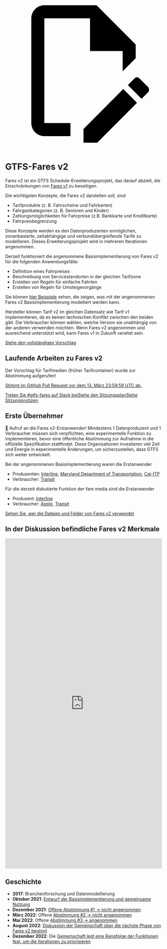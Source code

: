 <a class="pencil-link" href="https://github.com/MobilityData/gtfs.org/edit/main/docs/extensions/fare-extension.md" title="Edit this page" target="_blank">
    <svg class="pencil" xmlns="http://www.w3.org/2000/svg" viewBox="0 0 24 24"><path d="M10 20H6V4h7v5h5v3.1l2-2V8l-6-6H6c-1.1 0-2 .9-2 2v16c0 1.1.9 2 2 2h4v-2m10.2-7c.1 0 .3.1.4.2l1.3 1.3c.2.2.2.6 0 .8l-1 1-2.1-2.1 1-1c.1-.1.2-.2.4-.2m0 3.9L14.1 23H12v-2.1l6.1-6.1 2.1 2.1Z"></path></svg>
  </a>

# GTFS-Fares v2

Fares v2 ist ein GTFS Schedule-Erweiterungsprojekt, das darauf abzielt, die Einschränkungen von [Fares v1](/schedule/examples/fares-v1) zu beseitigen.

Die wichtigsten Konzepte, die Fares v2 darstellen soll, sind

- Tarifprodukte (z. B. Fahrscheine und Fahrkarten)
- Fahrgastkategorien (z. B. Senioren und Kinder)
- Zahlungsmöglichkeiten für Fahrpreise (z.B. Bankkarte und Kreditkarte)
- Fahrpreisbegrenzung

Diese Konzepte werden es den Datenproduzenten ermöglichen, zonenbasierte, zeitabhängige und verbundübergreifende Tarife zu modellieren. Dieses Erweiterungsprojekt wird in mehreren Iterationen angenommen.

Derzeit funktioniert die angenommene Basisimplementierung von Fares v2 für die folgenden Anwendungsfälle:

- Definition eines Fahrpreises
- Beschreibung von Servicestandorten in der gleichen Tarifzone
- Erstellen von Regeln für einfache Fahrten
- Erstellen von Regeln für Umsteigevorgänge

Sie können [hier Beispiele](/schedule/examples/fares-v2) sehen, die zeigen, was mit der angenommenen Fares v2 Basisimplementierung modelliert werden kann.

Hersteller können Tarif v2 im gleichen Datensatz wie Tarif v1 implementieren, da es keinen technischen Konflikt zwischen den beiden gibt. Die Verbraucher können wählen, welche Version sie unabhängig von der anderen verwenden möchten. Wenn Fares v2 angenommen und ausreichend unterstützt wird, kann Fares v1 in Zukunft veraltet sein.

<a class="button no-icon" href="https://share.mobilitydata.org/gtfs-fares-v2" target="_blank">Siehe den vollständigen Vorschlag</a>

## Laufende Arbeiten zu Fares v2

Der Vorschlag für Tarifmedien (früher Tarifcontainer) wurde zur Abstimmung aufgerufen!

[Stimmt im GitHub Pull Request vor dem 13. März 23:59:59 UTC ab.](https://github.com/google/transit/pull/355#issuecomment-1456392466)

<a class="button no-icon" href="https://share.mobilitydata.org/slack" target="_blank">Treten Sie #gtfs-fares auf Slack bei</a><a class="button no-icon" href="https://www.eventbrite.ca/e/specifications-discussions-gtfs-fares-v2-monthly-meetings-tickets-522966225057" target="_blank">Siehe den Sitzungsplan</a><a class="button no-icon" href="https://docs.google.com/document/d/1d3g5bMXupdElCKrdv6rhFNN11mrQgEk-ibA7wdqVLTU/edit" target="_blank">Siehe Sitzungsnotizen</a>

## Erste Übernehmer

🎉 Aufruf an die Fares v2-Erstanwender! Mindestens 1 Datenproduzent und 1 Verbraucher müssen sich verpflichten, eine experimentelle Funktion zu implementieren, bevor eine öffentliche Abstimmung zur Aufnahme in die offizielle Spezifikation stattfindet. Diese Organisationen investieren viel Zeit und Energie in experimentelle Änderungen, um sicherzustellen, dass GTFS sich weiter entwickelt.

Bei der angenommenen Basisimplementierung waren die Erstanwender

- Produzenten: [Interline](https://www.interline.io/), [Maryland Department of Transportation](https://www.mta.maryland.gov/developer-resources), [Cal-ITP](https://dot.ca.gov/cal-itp/cal-itp-gtfs)
- Verbraucher: [Transit](https://transitapp.com/)

Für die derzeit diskutierte Funktion der fare media sind die Erstanwender

- Produzent: [Interline](https://www.interline.io/)
- Verbraucher: [Apple](https://www.apple.com/), [Transit](https://transitapp.com/)

<a class="button no-icon" href="https://docs.google.com/spreadsheets/d/1jpKjz6MbCD2XPhmIP11EDi-P2jMh7x2k-oHS-pLf2vI/edit?usp=sharing" target="_blank">Sehen Sie, wer die Dateien und Felder von Fares v2 verwendet</a>

## In der Diskussion befindliche Fares v2 Merkmale

<iframe src="https://portal.productboard.com/rhk8dbtic1iqakfznucry448" frameborder="0" width="100%", style="min-height:1060px"></iframe>

## Geschichte

- **2017**: Branchenforschung und Datenmodellierung
- **Oktober 2021**: [Entwurf der Basisimplementierung und gemeinsame Nutzung](https://github.com/google/transit/pull/286#issue-1026848880)
- **Dezember 2021**: [Offene Abstimmung #1 → nicht angenommen](https://github.com/google/transit/pull/286#issuecomment-990258396)
- **März 2022**: Offene [Abstimmung #2 → nicht angenommen](https://github.com/google/transit/pull/286#issuecomment-1080716109)
- **Mai 2022**: Offene [Abstimmung #3 → angenommen](https://github.com/google/transit/pull/286#issuecomment-1121392932)
- **August 2022**: [Diskussion der Gemeinschaft über die nächste Phase von Fares v2 beginnt](https://github.com/google/transit/issues/341)
- **Dezember 2022**: Die [Gemeinschaft legt eine Rangfolge der Funktionen fest, um die Iterationen zu priorisieren](https://github.com/google/transit/issues/341#issuecomment-1339947915)
